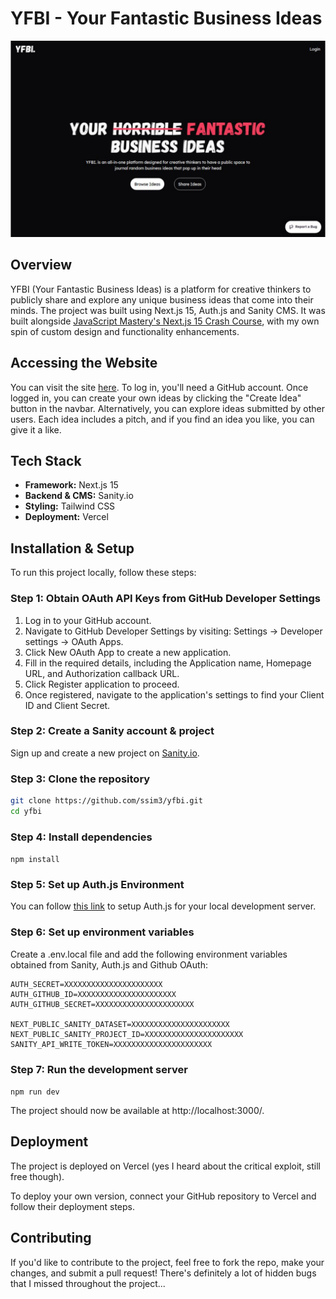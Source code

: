# YFBI - Your Fantastic Business Ideas

![YFBI Landing](https://github.com/ssim3/yfbi/blob/master/yfbi-cover.png)

## Overview
YFBI (Your Fantastic Business Ideas) is a platform for creative thinkers to publicly share and explore any unique business ideas that come into their minds. The project was built using Next.js 15, Auth.js and Sanity CMS. It was built alongside <a href="https://www.youtube.com/watch?v=Zq5fmkH0T78&t=19180s&ab_channel=JavaScriptMastery">JavaScript Mastery's Next.js 15 Crash Course</a>, with my own spin of custom design and functionality enhancements.

## Accessing the Website

You can visit the site <a href="https://yfbi.vercel.app/">here</a>. To log in, you'll need a GitHub account. Once logged in, you can create your own ideas by clicking the "Create Idea" button in the navbar. Alternatively, you can explore ideas submitted by other users. Each idea includes a pitch, and if you find an idea you like, you can give it a like.

## Tech Stack
- <b>Framework:</b> Next.js 15
- <b>Backend & CMS:</b> Sanity.io
- <b>Styling:</b> Tailwind CSS
- <b>Deployment:</b> Vercel

## Installation & Setup
To run this project locally, follow these steps:

### Step 1: Obtain OAuth API Keys from GitHub Developer Settings
1. Log in to your GitHub account. 
2. Navigate to GitHub Developer Settings by visiting: Settings → Developer settings → OAuth Apps.
3. Click New OAuth App to create a new application.
4. Fill in the required details, including the Application name, Homepage URL, and Authorization callback URL.
5. Click Register application to proceed.
6. Once registered, navigate to the application's settings to find your Client ID and Client Secret.

### Step 2: Create a Sanity account & project
Sign up and create a new project on [Sanity.io](https://www.sanity.io/).  

### Step 3: Clone the repository

```sh
git clone https://github.com/ssim3/yfbi.git
cd yfbi
```

### Step 4: Install dependencies

`
npm install
`

### Step 5: Set up Auth.js Environment

You can follow <a href="https://authjs.dev/getting-started/installation">this link</a> to setup Auth.js for your local development server.

### Step 6: Set up environment variables

Create a .env.local file and add the following environment variables obtained from Sanity, Auth.js and Github OAuth:

```env
AUTH_SECRET=XXXXXXXXXXXXXXXXXXXXXX
AUTH_GITHUB_ID=XXXXXXXXXXXXXXXXXXXXXX
AUTH_GITHUB_SECRET=XXXXXXXXXXXXXXXXXXXXXX

NEXT_PUBLIC_SANITY_DATASET=XXXXXXXXXXXXXXXXXXXXXX
NEXT_PUBLIC_SANITY_PROJECT_ID=XXXXXXXXXXXXXXXXXXXXXX
SANITY_API_WRITE_TOKEN=XXXXXXXXXXXXXXXXXXXXXX
```

### Step 7: Run the development server

`
npm run dev
`

The project should now be available at http://localhost:3000/.

## Deployment
The project is deployed on Vercel (yes I heard about the critical exploit, still free though). 

To deploy your own version, connect your GitHub repository to Vercel and follow their deployment steps.

## Contributing
If you'd like to contribute to the project, feel free to fork the repo, make your changes, and submit a pull request! There's definitely a lot of hidden bugs that I missed throughout the project...
